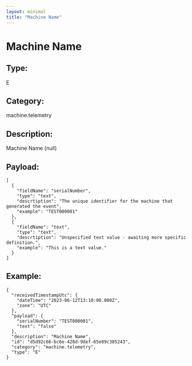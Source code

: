 ```yaml
---
layout: minimal
title: "Machine Name"
---
```


# Machine Name

## Type:

E

## Category:

machine.telemetry

## Description: 

Machine Name (null)

## Payload:

```
[
  {
    "fieldName": "serialNumber",
    "type": "text",
    "descrtiption": "The unique identifier for the machine that generated the event",
    "example": "TEST000001"
  },
  {
    "fieldName": "text",
    "type": "text",
    "descrtiption": "Unspecified text value - awaiting more specific definition.",
    "example": "This is a text value."
  }
]
```

## Example:

```
{
  "receivedTimestampUtc": {
    "dateTime": "2023-06-12T13:10:00.000Z",
    "zone": "UTC"
  },
  "payload": {
    "serialNumber": "TEST000001",
    "text": "false"
  },
  "description": "Machine Name",
  "id": "d5d92c66-bc6e-428d-9def-65e89c385243",
  "category": "machine.telemetry",
  "type": "E"
}
```

